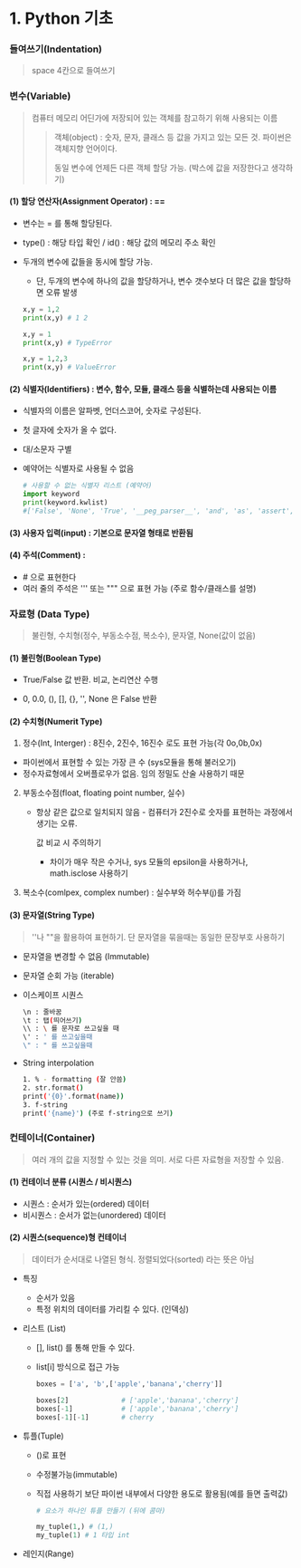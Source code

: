# 1. Python 기초





### 들여쓰기(Indentation)

> space 4칸으로 들여쓰기



### 변수(Variable)

> 컴퓨터 메모리 어딘가에 저장되어 있는 객체를 참고하기 위해 사용되는 이름
>
> > 객체(object) : 숫자, 문자, 클래스 등 값을 가지고 있는 모든 것. 파이썬은 객체지향 언어이다.
> >
> > 동일 변수에 언제든 다른 객체 할당 가능. (박스에 값을 저장한다고 생각하기)



#### (1) 할당 연산자(Assignment Operator) : ==

- 변수는 = 를 통해 할당된다.

- type() : 해당 타입 확인 / id() : 해당 값의 메모리 주소 확인

- 두개의 변수에 값들을 동시에 할당 가능. 

  - 단, 두개의 변수에 하나의 값을 할당하거나, 변수 갯수보다 더 많은 값을 할당하면 오류 발생

  ```python
  x,y = 1,2
  print(x,y) # 1 2
  
  x,y = 1
  print(x,y) # TypeError
  
  x,y = 1,2,3
  print(x,y) # ValueError
  ```

  

#### (2) 식별자(Identifiers) : 변수, 함수, 모듈, 클래스 등을 식별하는데 사용되는 이름

- 식별자의 이름은 알파벳, 언더스코어, 숫자로 구성된다.

- 첫 글자에 숫자가 올 수 없다.

- 대/소문자 구별

- 예약어는 식별자로 사용될 수 없음

  ```python
  # 사용할 수 없는 식별자 리스트 (예약어)
  import keyword
  print(keyword.kwlist)
  #['False', 'None', 'True', '__peg_parser__', 'and', 'as', 'assert', 'async', 'await', 'break', 'class', 'continue', 'def', 'del', 'elif', 'else', 'except', 'finally', 'for', 'from', 'global', 'if', 'import', 'in', 'is', 'lambda', 'nonlocal', 'not', 'or', 'pass', 'raise', 'return', 'try', 'while', 'with', 'yield']
  ```

  

#### (3) 사용자 입력(input) : 기본으로 문자열 형태로 반환됨



#### (4) 주석(Comment) : 

- \# 으로 표현한다
- 여러 줄의 주석은 ''' 또는 """ 으로 표현 가능 (주로 함수/클래스를 설명)





### 자료형 (Data Type)

> 불린형, 수치형(정수, 부동소수점, 복소수), 문자열, None(값이 없음)



#### (1) 불린형(Boolean Type)

- True/False 값 반환. 비교, 논리연산 수행

- 0, 0.0, (), [], {}, '', None 은 False 반환



#### (2) 수치형(Numerit Type)

1.  정수(Int, Interger) : 8진수, 2진수, 16진수 로도 표현 가능(각 0o,0b,0x)

   - 파이썬에서 표현할 수 있는 가장 큰 수 (sys모듈을 통해 불러오기)
   - 정수자료형에서 오버플로우가 없음. 임의 정밀도 산술 사용하기 때문

2. 부동소수점(float, floating point number, 실수)

   - 항상 같은 값으로 일치되지 않음 - 컴퓨터가 2진수로 숫자를 표현하는 과정에서 생기는 오류. 

     값 비교 시 주의하기

     - 차이가 매우 작은 수거나, sys 모듈의 epsilon을 사용하거나, math.isclose 사용하기

3. 복소수(comlpex, complex number) : 실수부와 허수부(j)를 가짐



#### (3) 문자열(String Type)

> ''나 ""을 활용하여 표현하기. 단 문자열을 묶을때는 동일한 문장부호 사용하기

- 문자열을 변경할 수 없음 (Immutable)

- 문자열 순회 가능 (iterable)

- 이스케이프 시퀀스

  ```bash
  \n : 줄바꿈
  \t : 탭(띄어쓰기)
  \\ : \ 를 문자로 쓰고싶을 때
  \' : ' 를 쓰고싶을때
  \" : " 를 쓰고싶을때
  ```

- String interpolation

  ```bash
  1. % - formatting (잘 안씀)
  2. str.format()
  print('{0}'.format(name))
  3. f-string
  print('{name}') (주로 f-string으로 쓰기)
  ```

  





### 컨테이너(Container)

> 여러 개의 값을 지정할 수 있는 것을 의미. 서로 다른 자료형을 저장할 수 있음.



#### (1) 컨테이너 분류 (시퀀스 / 비시퀀스)

- 시퀀스 : 순서가 있는(ordered) 데이터
- 비시퀀스 : 순서가 없는(unordered) 데이터



#### (2) 시퀀스(sequence)형 컨테이너

> 데이터가 순서대로 나열된 형식. 정렬되었다(sorted) 라는 뜻은 아님

- 특징
  - 순서가 있음
  - 특정 위치의 데이터를 가리킬 수 있다. (인덱싱)



- 리스트 (List)

  - [], list() 를 통해 만들 수 있다.

  - list[i] 방식으로 접근 가능

    ```python
    boxes = ['a', 'b',['apple','banana','cherry']]
    
    boxes[2]             # ['apple','banana','cherry']
    boxes[-1]            # ['apple','banana','cherry']
    boxes[-1][-1]        # cherry
    ```

    

- 튜플(Tuple)

  - ()로 표현

  - 수정불가능(immutable)

  - 직접 사용하기 보단 파이썬 내부에서 다양한 용도로 활용됨(예를 들면 출력값)

    ```python
    # 요소가 하나인 튜플 만들기 (뒤에 콤마)
    
    my_tuple(1,) # (1,)
    my_tuple(1) # 1 타입 int
    ```

    

- 레인지(Range)
